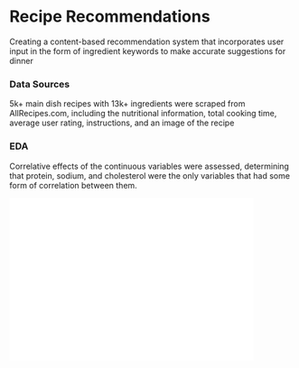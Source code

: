 # Recipe Recommendations

Creating a content-based recommendation system that incorporates user input in the form of ingredient keywords to make accurate suggestions for dinner

### Data Sources

5k+ main dish recipes with 13k+ ingredients were scraped from AllRecipes.com, including the nutritional information, total cooking time, average user rating, instructions, and an image of the recipe

### EDA

Correlative effects of the continuous variables were assessed, determining that protein, sodium, and cholesterol were the only variables that had some form of correlation between them. 

![Word Cloud](Misc/wordcloud.png)
